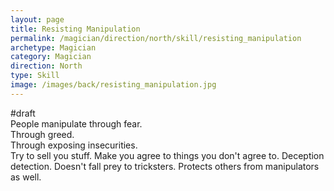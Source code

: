 ```yaml
---
layout: page
title: Resisting Manipulation
permalink: /magician/direction/north/skill/resisting_manipulation
archetype: Magician
category: Magician
direction: North
type: Skill
image: /images/back/resisting_manipulation.jpg
---
```

#draft   
People manipulate through fear.   
Through greed.   
Through exposing insecurities.   
Try to sell you stuff. Make you agree to things you don't agree to. Deception detection. Doesn't fall prey to tricksters. Protects others from manipulators as well. 
